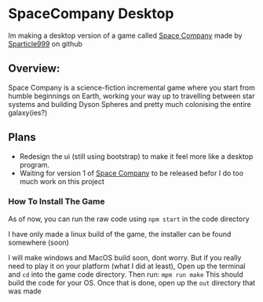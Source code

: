 # SpaceCompany Desktop
Im making a desktop version of a game called <a href="https://github.com/sparticle999/spacecompany">Space Company</a> made by <a href="https://github.com/sparticle999">Sparticle999</a> on github

## Overview:
Space Company is a science-fiction incremental game where you start from humble beginnings on Earth, working your way up to travelling between star systems and building Dyson Spheres and pretty much colonising the entire galaxy(ies?)


## Plans
* Redesign the ui (still using bootstrap) to make it feel more like a desktop program.
* Waiting for version 1 of <a href="https://github.com/sparticle999/spacecompany">Space Company</a> to be released befor I do too much work on this project

### How To Install The Game
As of now, you can run the raw code using `npm start` in the code directory

I have only made a linux build of the game, the installer can be found somewhere (soon)

I will make windows and MacOS build soon, dont worry. But if you really need to play it on your platform (what I did at least), 
Open up the terminal and `cd` into the game code directory.
Then run: 
```mpm run make```
This should build the code for your OS. Once that is done, open up the `out` directory that was made
